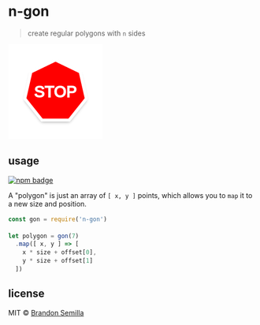 # n-gon
> create regular polygons with `n` sides

![stop sign](stop.png "hmmm")

## usage
[![npm badge]][npm package]

A "polygon" is just an array of `[ x, y ]` points, which allows you to `map` it to a new size and position.
```js
const gon = require('n-gon')

let polygon = gon(7)
  .map([ x, y ] => [
    x * size + offset[0],
    y * size + offset[1]
  ])
```

## license
MIT © [Brandon Semilla][github profile]

[npm badge]:      https://nodei.co/npm/n-gon.png?mini
[npm package]:    https://www.npmjs.com/package/n-gon
[github profile]: https://github.com/semibran


